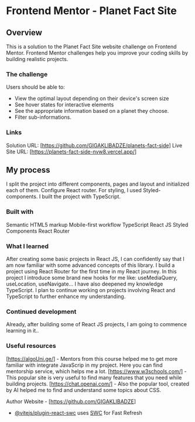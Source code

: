 # Frontend Mentor - Planet Fact Site

## Overview

This is a solution to the Planet Fact Site
website challenge on Frontend Mentor. Frontend Mentor challenges help you improve your coding skills by building realistic projects.

### The challenge

Users should be able to:

- View the optimal layout depending on their device's screen size
- See hover states for interactive elements
- See the appropriate information based on a planet they choose.
- Filter sub-informations.

### Links

Solution URL: [https://github.com/GIGAKLIBADZE/planets-fact-side]
Live Site URL: [https://planets-fact-side-nvw8.vercel.app/]

## My process

I split the project into different components, pages and layout and initialized each of them. Configure React router. For styling, I used Styled-components. I built the project with TypeScript.

### Built with

Semantic HTML5 markup
Mobile-first workflow
TypeScript
React JS
Styled Components
React Router

### What I learned

After creating some basic projects in React JS, I can confidently say that I am now familiar with some advanced concepts of this library. I build a project using React Router for the first time in my React journey. In this project I introduce some brand new hooks for me like: useMediaQuery, useLocation, useNavigate... I have also deepened my knowledge TypeScript. I plan to continue working on projects involving React and TypeScript to further enhance my understanding.

### Continued development

Already, after building some of React JS projects, I am going to commence learning in it..

### Useful resources

[https://algoUni.ge/] - Mentors from this course helped me to get more familiar with integrate JavaScrip in my project. Here you can find mentorship service, which helps me a lot.
[https://www.w3schools.com/] - This popular site is very useful to find many features that you need while building projects.
[https://chat.openai.com/] - Also the popular tool, created by AI helped me to find and understand some topics about CSS.

Author
Website - [https://github.com/GIGAKLIBADZE]

- [@vitejs/plugin-react-swc](https://github.com/vitejs/vite-plugin-react-swc) uses [SWC](https://swc.rs/) for Fast Refresh
